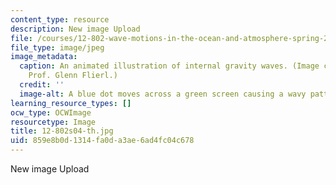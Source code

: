 ```yaml
---
content_type: resource
description: New image Upload
file: /courses/12-802-wave-motions-in-the-ocean-and-atmosphere-spring-2004/859e8b0d1314fa0da3ae6ad4fc04c678_12-802s04-th.jpg
file_type: image/jpeg
image_metadata:
  caption: An animated illustration of internal gravity waves. (Image courtesy of
    Prof. Glenn Flierl.)
  credit: ''
  image-alt: A blue dot moves across a green screen causing a wavy pattern.
learning_resource_types: []
ocw_type: OCWImage
resourcetype: Image
title: 12-802s04-th.jpg
uid: 859e8b0d-1314-fa0d-a3ae-6ad4fc04c678
---
```

New image Upload